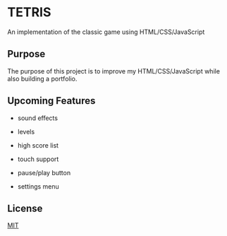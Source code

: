 # TETRIS

An implementation of the classic game using HTML/CSS/JavaScript

## Purpose
The purpose of this project is to improve my HTML/CSS/JavaScript 
while also building a portfolio.

## Upcoming Features
  - sound effects

  - levels

  - high score list

  - touch support

  - pause/play button

  - settings menu

## License
  [MIT](https://choosealicense.com/licenses/mit/)